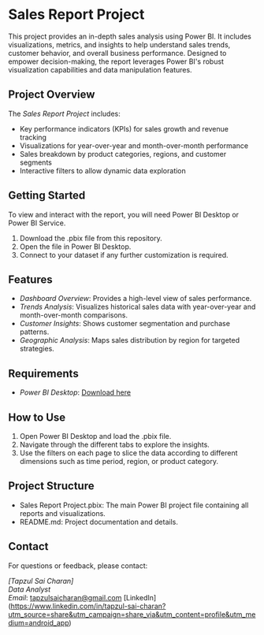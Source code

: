 # Sales Report Project

This project provides an in-depth sales analysis using Power BI. It includes visualizations, metrics, and insights to help understand sales trends, customer behavior, and overall business performance. Designed to empower decision-making, the report leverages Power BI's robust visualization capabilities and data manipulation features.

## Project Overview

The *Sales Report Project* includes:
- Key performance indicators (KPIs) for sales growth and revenue tracking
- Visualizations for year-over-year and month-over-month performance
- Sales breakdown by product categories, regions, and customer segments
- Interactive filters to allow dynamic data exploration

## Getting Started

To view and interact with the report, you will need Power BI Desktop or Power BI Service.
1. Download the .pbix file from this repository.
2. Open the file in Power BI Desktop.
3. Connect to your dataset if any further customization is required.

## Features

- *Dashboard Overview*: Provides a high-level view of sales performance.
- *Trends Analysis*: Visualizes historical sales data with year-over-year and month-over-month comparisons.
- *Customer Insights*: Shows customer segmentation and purchase patterns.
- *Geographic Analysis*: Maps sales distribution by region for targeted strategies.

## Requirements

- *Power BI Desktop*: [Download here](https://powerbi.microsoft.com/desktop/)

## How to Use

1. Open Power BI Desktop and load the .pbix file.
2. Navigate through the different tabs to explore the insights.
3. Use the filters on each page to slice the data according to different dimensions such as time period, region, or product category.

## Project Structure

- Sales Report Project.pbix: The main Power BI project file containing all reports and visualizations.
- README.md: Project documentation and details.

## Contact

For questions or feedback, please contact:

*[Tapzul Sai Charan]*  
*Data Analyst*  
*Email*: tapzulsaicharan@gmail.com 
[LinkedIn] (https://www.linkedin.com/in/tapzul-sai-charan?utm_source=share&utm_campaign=share_via&utm_content=profile&utm_medium=android_app)
